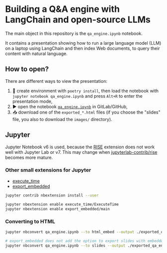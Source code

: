 # Building a Q&A engine with LangChain and open-source LLMs

The main object in this repository is the `qa_engine.ipynb` notebook.

It contains a presentation showing how to run a large language model (LLM)
on a laptop using LangChain and then index Web documents, to query their
content with natural language.

## How to open?

There are different ways to view the presentation:

1. 🐍 create environment with `poetry install`, then load the notebook with
   `jupyter notebook qa_engine.ipynb` and press `Alt+R` to enter
   the presentation mode,
2. ▶️ open the notebook [`qa_engine.ipynb`](./qa_engine.ipynb) in GitLab/GitHub,
3. 📥 download one of the `exported_*.html` files (if you choose the "slides"
   file, you also to download the `images/` directory).

## Jupyter

Jupyter Notebook v6 is used, because the [RISE](https://github.com/damianavila/RISE)
extension does not work well with Jupyter Lab or v7. This may change when
[jupyterlab-contrib/rise](https://github.com/jupyterlab-contrib/rise) becomes
more mature.

### Other small extensions for Jupyter

- [execute_time](https://github.com/ipython-contrib/jupyter_contrib_nbextensions/tree/master/src/jupyter_contrib_nbextensions/nbextensions/execute_time)
- [export_embedded](https://github.com/ipython-contrib/jupyter_contrib_nbextensions/tree/master/src/jupyter_contrib_nbextensions/nbextensions/export_embedded)

```bash
jupyter contrib nbextension install --user

jupyter nbextension enable execute_time/ExecuteTime
jupyter nbextension enable export_embedded/main
```

### Converting to HTML

```bash
jupyter nbconvert qa_engine.ipynb --to html_embed --output ./exported_qa_engine.one_page.html

# export_embedded does not add the option to export slides with embedded images
jupyter nbconvert qa_engine.ipynb --to slides --output ./exported_qa_engine
```
